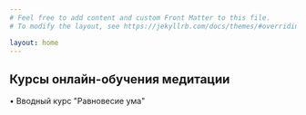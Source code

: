 ```yaml
---
# Feel free to add content and custom Front Matter to this file.
# To modify the layout, see https://jekyllrb.com/docs/themes/#overriding-theme-defaults

layout: home
---
```


## Курсы онлайн-обучения медитации ##

• Вводный курс "Равновесие ума"

